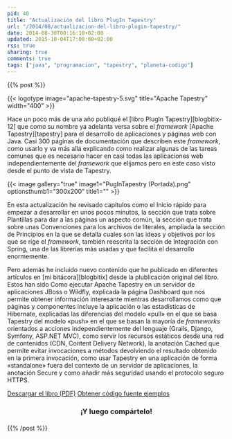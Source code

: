 ```yaml
---
pid: 40
title: "Actualización del libro PlugIn Tapestry"
url: "/2014/08/actualizacion-del-libro-plugin-tapestry/"
date: 2014-08-30T00:16:10+02:00
updated: 2015-10-04T17:00:00+02:00
rss: true
sharing: true
comments: true
tags: ["java", "programacion", "tapestry", "planeta-codigo"]
---
```


{{% post %}}

{{< logotype image="apache-tapestry-5.svg" title="Apache Tapestry" width="400" >}}

Hace un poco más de una año publiqué el [libro PlugIn Tapestry][blogbitix-12] que como su nombre ya adelanta versa sobre el _framework_ [Apache Tapestry][tapestry] para el desarrollo de aplicaciones y páginas web con Java. Casi 300 páginas de documentación que describen este _framework_, como usarlo y va más allá explicando como realizar algunas de las tareas comunes que es necesario hacer en casi todas las aplicaciones web independientemente del _framework_ que elijamos pero en este caso visto desde el punto de vista de Tapestry.

{{< image
    gallery="true"
    image1="PugInTapestry (Portada).png" optionsthumb1="300x200" title1="" >}}

En esta actualización he revisado capítulos como el Inicio rápido para empezar a desarrollar en unos pocos minutos, la sección que trata sobre Plantillas para dar a las páginas un aspecto común, la sección que trata sobre unas Convenciones para los archivos de literales, ampliada la sección de Principios en la que se detalla cuales son las ideas y objetivos por los que se rige el _framework_, también reescrita la sección de Integración con Spring, una de las librerías más usadas y que facilita el desarrollo enormemente.

Pero además he incluido nuevo contenido que he publicado en diferentes artículos en [mi bitácora][blogbitix] desde la plublicación original del libro. Estos han sido Como ejecutar Apache Tapestry en un servidor de aplicaciones JBoss o Wildfly, explicada la página Dashboard que nos permite obtener información interesante mientras desarrollamos como que páginas y componentes incluye la aplicación o las estadísticas de Hibernate, explicadas las diferencias del modelo «pull» en el que se basa Tapestry del modelo «push» en el que se basan la mayoría de _frameworks_ orientados a acciones independientemente del lenguaje (Grails, Django, Symfony, ASP.NET MVC), como servir los recursos estáticos desde una red de contenidos (CDN, Content Delivery Network), la anotación Cached que permite evitar invocaciones a métodos devolviendo el resultado obtenido en la primera invocación, como usar Tapestry en una aplicación de forma «standalone» fuera del contexto de un servidor de aplicaciones, la anotación Secure y como añadir más seguridad usando el protocolo seguro HTTPS.

<div class="buttons">
    <a href="https://picodotdev.github.io/blog-bitix/assets/custom/PlugInTapestry.pdf" class="btn btn-lg btn-success">Descargar el libro (PDF)</a>
    <a href="https://github.com/picodotdev/blog-ejemplos/tree/master/PlugInTapestry" class="btn btn-lg btn-success">Obtener código fuente ejemplos</a>
</div>

<div class="share-this" style="text-align: center; margin-bottom: 20px">
    <h3>¡Y luego compártelo!</h3>
</div>

{{% /post %}}
